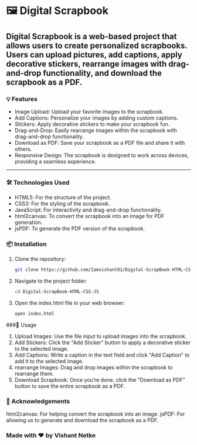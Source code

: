 # 🖼️ Digital Scrapbook

Digital Scrapbook is a web-based project that allows users to create personalized scrapbooks. Users can upload pictures, add captions, apply decorative stickers, rearrange images with drag-and-drop functionality, and download the scrapbook as a PDF.
---
### 💡 Features
- Image Upload: Upload your favorite images to the scrapbook.
- Add Captions: Personalize your images by adding custom captions.
- Stickers: Apply decorative stickers to make your scrapbook fun.
- Drag-and-Drop: Easily rearrange images within the scrapbook with drag-and-drop functionality.
- Download as PDF: Save your scrapbook as a PDF file and share it with others.
- Responsive Design: The scrapbook is designed to work across devices, providing a seamless experience.

---
### 🛠️ Technologies Used

- HTML5: For the structure of the project.
- CSS3: For the styling of the scrapbook.
- JavaScript: For interactivity and drag-and-drop functionality.
- html2canvas: To convert the scrapbook into an image for PDF generation.
- jsPDF: To generate the PDF version of the scrapbook.

### 📦 Installation
1. Clone the repository:

   ```bash
   git clone https://github.com/Iamvishant01/Digital-ScrapBook-HTML-CSS-JS.git

2. Navigate to the project folder:
   ```bash
   cd Digital-ScrapBook-HTML-CSS-JS
3. Open the index.html file in your web browser:
   ```bash
   open index.html

###🎨 Usage

1. Upload Images: Use the file input to upload images into the scrapbook.
2. Add Stickers: Click the "Add Sticker" button to apply a decorative sticker to the selected image.
3. Add Captions: Write a caption in the text field and click "Add Caption" to add it to the selected image.
4. rearrange Images: Drag and drop images within the scrapbook to rearrange them.
5. Download Scrapbook: Once you’re done, click the "Download as PDF" button to save the entire scrapbook as a PDF.

### 🙌 Acknowledgements
html2canvas: For helping convert the scrapbook into an image.
jsPDF: For allowing us to generate and download the scrapbook as a PDF.

### Made with ❤️ by Vishant Netke
